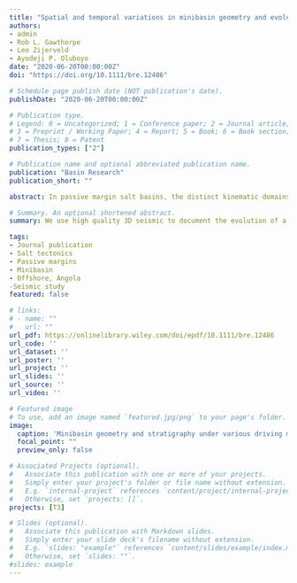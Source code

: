 ```yaml
---
title: "Spatial and temporal variations in minibasin geometry and evolution in salt tectonic provinces: Lower Congo Basin, offshore Angola"
authors:
- admin
- Rob L. Gawthorpe
- Leo Zijerveld
- Ayodeji P. Oluboyo
date: "2020-06-20T00:00:00Z"
doi: "https://doi.org/10.1111/bre.12486"

# Schedule page publish date (NOT publication's date).
publishDate: "2020-06-20T00:00:00Z"

# Publication type.
# Legend: 0 = Uncategorized; 1 = Conference paper; 2 = Journal article;
# 3 = Preprint / Working Paper; 4 = Report; 5 = Book; 6 = Book section;
# 7 = Thesis; 8 = Patent
publication_types: ["2"]

# Publication name and optional abbreviated publication name.
publication: "Basin Research"
publication_short: ""

abstract: In passive margin salt basins, the distinct kinematic domains of thin‐skinned extension, translation and contraction exert important controls on minibasin evolution. However, the relationship between various salt minibasin geometries and kinematic domain evolution is not clear. In this study, we use a semi‐regional 3D seismic reflection dataset from the Lower Congo Basin, offshore Angola, to investigate the evolution of a network of minibasins and intervening salt walls during thin‐skinned, gravity‐driven salt flow. Widespread thin‐skinned extension occurred during the Cenomanian to Coniacian, accommodated by numerous distributed normal faults that are typically 5–10 km long and spaced 1–4 km across strike within the supra‐salt cover. Subsequently, during the Santonian–Paleocene, multiple, 10–25 km long, 5–7 km wide depocentres progressively grew and linked along strike to form elongate minibasins separated by salt walls of comparable lengths. Simultaneous with the development of the minibasins, thin‐skinned contractional deformation occurred in the southwestern downslope part of the study area, forming folds and thrusts that are up to 20 km long and have a wavelength of 2–4 km. The elongate minibasins evolved into turtle structures during the Eocene to Oligocene. From the Miocene onwards, contraction of the supra‐salt cover caused squeezing and uplift of the salt walls, further confining the minibasin depocentres. We find kinematic domains of extension, translation and contraction control the minibasin initiation and subsequent evolution. However, we also observe variations in minibasin geometries associated with along‐strike growth and linkage of depocentres. Neighbouring minibasins may have different subsidence rates and maturity leading to marked variations in their geometry. Additionally, migration of the contractional domain upslope and multiple phases of thin‐skinned salt tectonics further complicates the spatial variations in minibasin geometry and evolution. This study suggests that minibasin growth is more variable and complex than existing domain‐controlled models would suggest.

# Summary. An optional shortened abstract.
summary: We use high quality 3D seismic to document the evolution of a network of minibasins and their associated salt-related structures. We show that minibasin initiation and subsequent evolution can be controlled by different mechanisms and therefore categorising minibasins into simple domain-related types is problematic.

tags:
- Journal publication
- Salt tectonics
- Passive margins
- Minibasin
- Offshore, Angola
-Seismic study
featured: false

# links:
# - name: ""
#   url: ""
url_pdf: https://onlinelibrary.wiley.com/doi/epdf/10.1111/bre.12486
url_code: ''
url_dataset: ''
url_poster: ''
url_project: ''
url_slides: ''
url_source: ''
url_video: ''

# Featured image
# To use, add an image named `featured.jpg/png` to your page's folder. 
image:
  caption: 'Minibasin geometry and stratigraphy under various driving mechanism, maturity and upslope migration of the contractional domain. '
  focal_point: ""
  preview_only: false

# Associated Projects (optional).
#   Associate this publication with one or more of your projects.
#   Simply enter your project's folder or file name without extension.
#   E.g. `internal-project` references `content/project/internal-project/index.md`.
#   Otherwise, set `projects: []`.
projects: [T3]

# Slides (optional).
#   Associate this publication with Markdown slides.
#   Simply enter your slide deck's filename without extension.
#   E.g. `slides: "example"` references `content/slides/example/index.md`.
#   Otherwise, set `slides: ""`.
#slides: example
---
```

